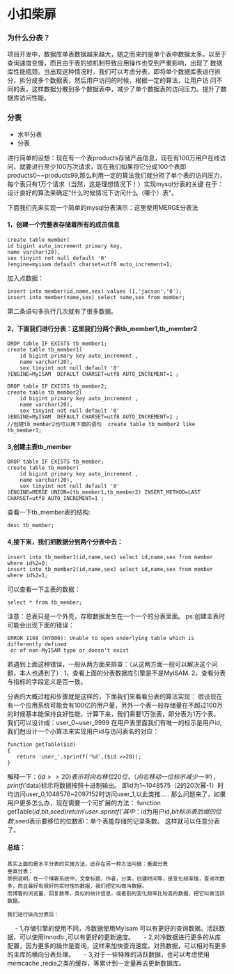 # 小扣柴扉

### 为什么分表？

项目开发中，数据库单表数据越来越大，随之而来的是单个表中数据太多。以至于查询速度变慢，而且由于表的锁机制导致应用操作也受到严重影响，出现了
数据库性能瓶颈。当出现这种情况时，我们可以考虑分表，即将单个数据库表进行拆分，拆分成多个数据表，然后用户访问的时候，根据一定的算法，让用户访
问不同的表，这样数据分散到多个数据表中，减少了单个数据表的访问压力。提升了数据库访问性能。
### 分表
- 水平分表
- 分表


进行简单的设想：现在有一个表products存储产品信息，现在有100万用户在线访问，就要进行至少100万次请求，现在我们如果将它分成100个表即
products0~~products99,那么利用一定的算法我们就分担了单个表的访问压力，每个表只有1万个请求（当然，这是理想情况下！）实现mysql分表的关键
在于：设计良好的算法来确定"什么时候情况下访问什么（哪个）表"。

下面我们先来实现一个简单的mysql分表演示：这里使用MERGE分表法
#### 1，创建一个完整表存储着所有的成员信息
```mysql
create table member(
id bigint auto_increment primary key,
name varchar(20),
sex tinyint not null default '0'
)engine=myisam default charset=utf8 auto_increment=1;
```
加入点数据：
```mysql
insert into member(id,name,sex) values (1,'jacson','0');
insert into member(name,sex) select name,sex from member;
```
第二条语句多执行几次就有了很多数据。

#### 2，下面我们进行分表：这里我们分两个表tb_member1,tb_member2
```mysql
DROP table IF EXISTS tb_member1;
create table tb_member1(
    id bigint primary key auto_increment ,
    name varchar(20),
    sex tinyint not null default '0'
)ENGINE=MyISAM  DEFAULT CHARSET=utf8 AUTO_INCREMENT=1 ; 

DROP table IF EXISTS tb_member2;
create table tb_member2(
    id bigint primary key auto_increment ,
    name varchar(20),
    sex tinyint not null default '0'
)ENGINE=MyISAM  DEFAULT CHARSET=utf8 AUTO_INCREMENT=1 ; 
//创建tb_member2也可以用下面的语句  create table tb_member2 like tb_member1;
```

#### 3,创建主表tb_member
```mysql
DROP table IF EXISTS tb_member;
create table tb_member(
    id bigint primary key auto_increment ,
    name varchar(20),
    sex tinyint not null default '0'
)ENGINE=MERGE UNION=(tb_member1,tb_member2) INSERT_METHOD=LAST CHARSET=utf8 AUTO_INCREMENT=1 ;
```
查看一下tb_member表的结构:
```mysql
desc tb_member;
```

#### 4,接下来，我们把数据分到两个分表中去：
```mysql
insert into tb_member1(id,name,sex) select id,name,sex from member where id%2=0;
insert into tb_member2(id,name,sex) select id,name,sex from member where id%2=1;
```
可以查看一下主表的数据：
```mysql
select * from tb_member;
```

注意：总表只是一个外壳，存取数据发生在一个一个的分表里面。
ps:创建主表时可能会出现下面的错误：
```text
ERROR 1168 (HY000): Unable to open underlying table which is differently defined
 or of non-MyISAM type or doesn't exist
```

若遇到上面这种错误，一般从两方面来排查：（从这两方面一般可以解决这个问题，本人也遇到了）
    1，查看上面的分表数据库引擎是不是MyISAM.
    2，查看分表与指标的字段定义是否一致。
    
分表的大概过程和步骤就是这样的，下面我们来看看分表的算法实现：
假设现在有一个应用系统可能会有100亿的用户量，另外一个表一般存储量在不超过100万的时候基本能保持良好性能，计算下来，我们需要1万张表，即分表为1万个表。
我们可以设计成：user_0~user_9999
在用户表里面我们有唯一的标示是用户id,我们尅设计一个小算法来实现用户id与访问表名的对应：
```text
function getTable($id)
{
   return 'user_'.sprintf('%d',($id >>20));
}
```

解释一下：($id >> 20)表示将向右移位20位，（向右移动一位标示减少一半），printf('%d',$data)标示将数据按照十进制输出。
               即id为1~1048575（2的20次幂-1）时均访问user_0,1048576~2097152时访问user_1,以此类推.....
那么问题来了，如果用户更多怎么办，现在需要一个可扩展的方法：
function getTable($id,$bit,$seed){
   return 'user_'.sprintf('%0{$bit}d',($id >> $seed));
}
其中：$id为用户id,$bit标示表后缀的位数,$seed表示要移位的位数即：单个表能存储的记录条数。
这样就可以任意分表了。


#### 总结：
    其实上面的是水平分表的实施方法，还存在另一种方法叫做：垂直分表
    垂直分表：
    举例说明，在一个博客系统中，文章标题，作者，分类，创建时间等，是变化频率慢，查询次数多，而且最好有很好的实时性的数据，我们把它叫做冷数据。
    而博客的浏览量，回复数等，类似的统计信息，或者别的变化频率比较高的数据，把它叫做活跃数据。

    我们进行纵向分表后：
　   - 1,存储引擎的使用不同，冷数据使用MyIsam 可以有更好的查询数据。活跃数据，可以使用Innodb ,可以有更好的更新速度。
　   - 2,对冷数据进行更多的从库配置，因为更多的操作是查询，这样来加快查询速度。对热数据，可以相对有更多的主库的横向分表处理。
　   - 3,对于一些特殊的活跃数据，也可以考虑使用memcache ,redis之类的缓存，等累计到一定量再去更新数据库。

